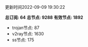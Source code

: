 更新时间2022-09-09 19:30:22

**总订阅: 64**
**总节点: 9288**
**有效节点: 1892**
- trojan节点: 87
- v2ray节点: 1630
- ss节点: 175
